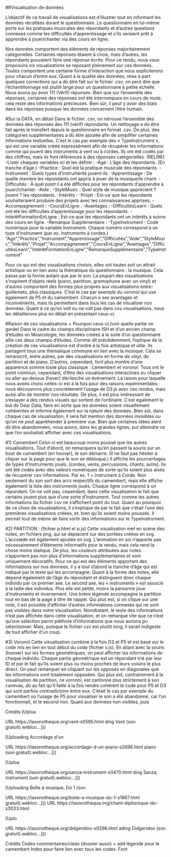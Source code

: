 ##Visualisation de données

L’objectif de ce travail de visualisations est d’illustrer tout en informant les données récoltées durant le questionnaire. Le questionnaire en lui-même porte sur les pratiques musicales des répondants et d’autres questions connexes comme les difficultés d’apprentissage et s’ils seraient prêt à apprendre à jouer/chanter via des cours en ligne.

Nos données comportent des éléments de réponses majoritairement catégorielles. Certaines réponses étaient à choix, mais d’autres, les répondants pouvaient faire une réponse écrite. Pour ce rendu, nous vous proposons six visualisations se reposant pleinement sur ces données. Toutes comportent une certaine forme d’interaction que nous expliciterons pour chacun d’entre eux. Quant à la qualité des données, mise à part quelques corrections qui a dû être fait sur le fichier .csv, on peut dire que l’échantillonnage est plutôt large pour un questionnaire à petite échelle. Nous avons pu avoir 111 (Vérif) réponses. Bien que sur l’ensemble des réponses, certaines des réponses ont été interrompues en cours de route, cela reste des informations précieuses. Bien sûr, il peut y avoir des biais dans les réponses puisque les données concernent l’être humain.


#Sur la DATA, en détail
Dans le fichier .csv, on retrouve l’ensemble des données des réponses des 111 (vérif) répondants. Un nettoyage a dû être fait après le transfert depuis le questionnaire en format .csv. De plus, des catégories supplémentaires a dû être ajoutée afin de simplifier certaines informations textuelles. C’est le cas par exemple des « TypeInstrument », qui est une variable créée expressément afin de récupérer les informations comme qui jouent des instruments à vent ou à cordes. Ils ont été codés par des chiffres, mais ils font références à des réponses catégorielles.
(RELIRE)
-Lister chaques variables ici et les définir :
-Âge : L’âge des répondants. (En tranche d’âge.)
-Practice : Quel est la pratique musicale des répondants.
-Instrument : Quels types d’instruments jouent-ils.
-Apprentissage : De quelle manière les répondants ont appris à jouer de la musique/le chant.
-Difficultés : À quel point il a été difficiles pour les répondants d’apprendre à jouer//chanter.
-Aide : 
-StyleMusic : Quel style de musique apprécient ?jouent ? les répondants.
-Intérêts : 
-Projet : Est-ce que les répondants souhaiteraient produire des projets avec les connaissances apprises.
-Accompagnement :
-CoursEnLigne : 
-Avantages :
-DifficultésLearn : Quels ont été les difficultés d’apprentissage pour les répondants.
-IntérêtFormationEnLigne : Est-ce que les répondants ont un intérêts à suivre des cours en ligne.
-Remarque Supplémentaire :
-TypeInstrument : Code numérique pour la variable Instrument. Chaque numéro correspond à un type d’instrument (par ex. instruments à cordes.)
"Age","Practice","Instrument","Apprentissage","Difficultés","Aide","StyleMusic","Intérêts","Projet","Accompagnement","CoursEnLigne","Avantages","DifficultésLearn","IntérêtFormationEnLigne","RemarqueSupplémentaire","TypeInstrument"

Pour ce qui est des visualisations choisis, elles ont toutes soit un attrait artistique ou en lien avec la thématique du questionnaire : la musique. Cela passe par la forme autant que par le son. La plupart des visualisations s’inspirent d’objets réels (piano, partition, gramophone avec un vinyl) et d’autres comportent des formes plus propres aux visualisations entre-guillemets, plus classiques. C’est le cas par exemple du voronoï qui use également de P5 et du camembert. Chacun a ses avantages et inconvénients, mais ils permettent dans tous les cas de visualiser nos données. Quant à ce qu’on voit ou ne voit pas dans ces visualisations, nous les détaillerons plus en détail en présentant ceux-ci. 

#Raison de ces visualisations + Pourquoi ceux-ci.(voir quelle partie on garde)
Dans le cadre du champs disciplinaire ISH et d’un ancien champ d’études en Musicologie, les données créées à la suite d’un questionnaire allie ces deux champs d’études. Comme dit précédemment, l’optique de la création de ces visualisations est d’ordre à la fois artistique et utile. Ils partagent tous une thématique commune en lien avec la musique. Cela se retranscrit, entre autres, par des visualisations en forme de vinyl, de partition et de piano. D’autres, cependant, font plus montre d’une apparence somme toute plus classique : camembert et voronoï. Tous ont le point commun, cependant, d’être des visualisations interactives ou cliquer ou aller au-dessus (hover) déclenche un événement.
La raison pour laquelle nous avons choisi celles-ci est à la fois pour des raisons expérimentales : nous découvrons plus concrètement l’usage de D3.js avec ces rendus, mais aussi afin de montrer nos résultats. De plus, il est plus intéressant de s’essayer à des rendus visuels qui sortent de l’ordinaire. C’est également le but de Dear Data, faire en sorte que les données soient visuellement cohérentes et informe également sur la nature des données. Bien sûr, dans chaque cas de visualisation, il sera fait mention des données invisibles ou qu’on ne peut appréhender à première vue. Bien que certaines idées aient dû être abandonnées, nous avons, dans les grandes lignes, put atteindre ce que l’on souhaitait afficher avec ces visualisations. 

#1) Camembert
Celui-ci est beaucoup moins poussé que les autres visualisations. Tout d’abord, on remarquera qu’en passant la souris sur un bout de camembert (en hoover), le son démarre. (Il ne faut pas hésiter à cliquer sur la page pour que le son se débloque.) Il affiche les pourcentages de types d’instruments joués. (cordes, vents, percussions, chants, autre). Ils ont été codés avec des valeurs numériques de sorte qu’ils soient plus aisés de récupérer ces informations. Par ex. 1 = instrument à Corde. Non seulement du son sort des arcs respectifs du camembert, mais elle affiche également la liste des instruments joués. Chaque ligne correspond à un répondant. 
On ne voit pas, cependant, dans cette visualisation le fait que certains jouent plus que d’une sorte d’instrument. Tout comme les autres informations du fichier csv ne s’affichent point du tout.
Quant au pourquoi de ce choix de visualisations, il s’explique de par le fait que c’était l’une des premières visualisations créées, et, bien qu’ils soient moins poussés. Il permet tout de même de faire sortir des informations sur le TypeInstrument.

#2) PARTITION : (fichier p.html et p.js)
Cette visualisation met en scène des notes, en fichiers png, qui se déplacent sur des portées créées en svg. L’accolade est également ajoutée en svg. L’animation en soi n’apporte pas nécessairement d’éléments informatifs pour le rendu, mais cela rend la chose moins statique. De plus, les couleurs attribuées aux notes n’apportent pas non plus d’informations supplémentaires et sont uniquement décoratifs. Pour ce qui est des éléments apportant des informations sur nos données, il y a tout d’abord la tranche d’âge qui est indiqué par le texte qui les accompagne. Quant à la forme des notes, elle dépend également de l’âge du répondant et distinguent donc chaque individu par ce premier axe. Le second axe, les « instruments » est associé à la taille des individus. Plus elle est petite, moins la personne joue d’instruments et inversement. Une brève légende accompagne la partition tout en bas de la page à titre de rappel. Qui plus est, si on clique sur une note, il est possible d’afficher d’autres informations connexes qui ne sont pas visibles dans notre visualisation.
Nonobstant, le reste des informations n’est pas affichée dans cette visualisation, et on remarque vite que ce n’est qu’une sélection parmi pléthore d’informations que nous aurions pu sélectionner. Mais, puisque le fichier csv est plutôt long, il serait indigeste de tout afficher d’un coup.

#3) Voronoï
Cette visualisation combine à la fois D3 et P5 et est basé sur le code mis en lien en tout début du code (fichier v.js). En allant avec la souris (hoover) sur les formes géométriques, on peut afficher les informations de chaque individu. Chaque partie géométrique est un répondant trié par leur ID et par le fait qu’ils soient plus ou moins proches de leurs voisins le plus direct. On peut remarquer en cliquant sur les opposés en diagonales que les informations sont totalement opposées. Qui plus est, contrairement à la visualisation de partition, ce voronoï, est cantonné plus strictement à son canevas, dû au fait qu’il faille à la fois rendre cohérent le code pour P5 et D3 qui sont parfois contradictoire entre eux. C’était le cas par exemple du camembert où l’usage de P5 pour visualiser le son a été abandonné, car l’un fonctionnait, et le second non.
Quant aux données non visibles, puis

Crédits
[Uploa<?xml version="1.0" encoding="UTF-8"?>
<!DOCTYPE plist PUBLIC "-//Apple//DTD PLIST 1.0//EN" "http://www.apple.com/DTDs/PropertyList-1.0.dtd">
<plist version="1.0">
<dict>
	<key>URL</key>
	<string>https://lasonotheque.org/vent-s0595.html</string>
</dict>
</plist>
ding Vent (son gratuit).webloc…]()

[Uploading Accordage d'un<?xml version="1.0" encoding="UTF-8"?>
<!DOCTYPE plist PUBLIC "-//Apple//DTD PLIST 1.0//EN" "http://www.apple.com/DTDs/PropertyList-1.0.dtd">
<plist version="1.0">
<dict>
	<key>URL</key>
	<string>https://lasonotheque.org/accordage-d-un-piano-s2696.html</string>
</dict>
</plist>
 piano (son gratuit).webloc…]()

[Uploa<?xml version="1.0" encoding="UTF-8"?>
<!DOCTYPE plist PUBLIC "-//Apple//DTD PLIST 1.0//EN" "http://www.apple.com/DTDs/PropertyList-1.0.dtd">
<plist version="1.0">
<dict>
	<key>URL</key>
	<string>https://lasonotheque.org/sanza-instrument-s0470.html</string>
</dict>
</plist>
ding Sanza, instrument (son gratuit).webloc…]()

[Uploading Boîte à musique, Do 1 (son<?xml version="1.0" encoding="UTF-8"?>
<!DOCTYPE plist PUBLIC "-//Apple//DTD PLIST 1.0//EN" "http://www.apple.com/DTDs/PropertyList-1.0.dtd">
<plist version="1.0">
<dict>
	<key>URL</key>
	<string>https://lasonotheque.org/boite-a-musique-do-1-s1867.html</string>
</dict>
</plist>
 gratuit).webloc…]()

<?xml version="1.0" encoding="UTF-8"?>
<!DOCTYPE plist PUBLIC "-//Apple//DTD PLIST 1.0//EN" "http://www.apple.com/DTDs/PropertyList-1.0.dtd">
<plist version="1.0">
<dict>
	<key>URL</key>
	<string>https://lasonotheque.org/chant-diphonique-do-s3033.html</string>
</dict>
</plist>

[Uplo<?xml version="1.0" encoding="UTF-8"?>
<!DOCTYPE plist PUBLIC "-//Apple//DTD PLIST 1.0//EN" "http://www.apple.com/DTDs/PropertyList-1.0.dtd">
<plist version="1.0">
<dict>
	<key>URL</key>
	<string>https://lasonotheque.org/didgeridoo-s0296.html</string>
</dict>
</plist>
ading Didgeridoo (son gratuit).webloc…]()



Crédits
Codes commentaires/clean (dossier aussi) + add légende pour le camembert
Index pour faire lien avec tous les codes.
Font	

